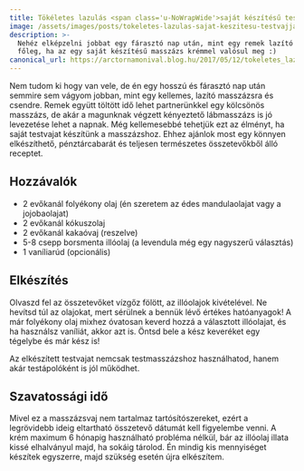 ```yaml
---
title: Tökéletes lazulás <span class='u-NoWrapWide'>saját készítésű testvajjal</span>
image: /assets/images/posts/tokeletes-lazulas-sajat-keszitesu-testvajjal-social.jpg
description: >-
  Nehéz elképzelni jobbat egy fárasztó nap után, mint egy remek lazító masszázst,
  főleg, ha az egy saját készítésű masszázs krémmel valósul meg :)
canonical_url: https://arctornamonival.blog.hu/2017/05/12/tokeletes_lazulas_sajat_keszitesu_testvajjal
---
```


Nem tudom ki hogy van vele, de én egy hosszú és fárasztó nap után semmire sem
vágyom jobban, mint egy kellemes, lazító masszázsra és csendre. Remek együtt
töltött idő lehet partnerünkkel egy kölcsönös masszázs, de akár a magunknak
végzett kényeztető lábmasszázs is jó levezetése lehet a napnak. Még kellemesebbé
tehetjük ezt az élményt, ha saját testvajat készítünk a masszázshoz. Ehhez
ajánlok most egy könnyen elkészíthető, pénztárcabarát és teljesen természetes
összetevőkből álló receptet.

## Hozzávalók

*   2 evőkanál folyékony olaj (én szeretem az édes mandulaolajat vagy a jojobaolajat)
*   2 evőkanál kókuszolaj
*   2 evőkanál kakaóvaj (reszelve)
*   5-8 csepp borsmenta illóolaj (a levendula még egy nagyszerű választás)
*   1 vaníliarúd (opcionális)

## Elkészítés

Olvaszd fel az összetevőket vízgőz fölött, az illóolajok kivételével. Ne hevítsd
túl az olajokat, mert sérülnek a bennük lévő értékes hatóanyagok! A már
folyékony olaj mixhez óvatosan keverd hozzá a választott illóolajat, és ha
használsz vaníliát, akkor azt is. Öntsd bele a kész keveréket egy tégelybe és
már kész is!

Az elkészített testvajat nemcsak testmasszázshoz használhatod, hanem akár testápolóként
is jól működhet.

## Szavatossági idő

Mivel ez a masszázsvaj nem tartalmaz tartósítószereket, ezért a legrövidebb
ideig eltartható összetevő dátumát kell figyelembe venni. A krém maximum 6
hónapig használható probléma nélkül, bár az illóolaj illata kissé elhalványul
majd, ha sokáig tárolod. Én mindig kis mennyiséget készítek egyszerre, majd
szükség esetén újra elkészítem.
